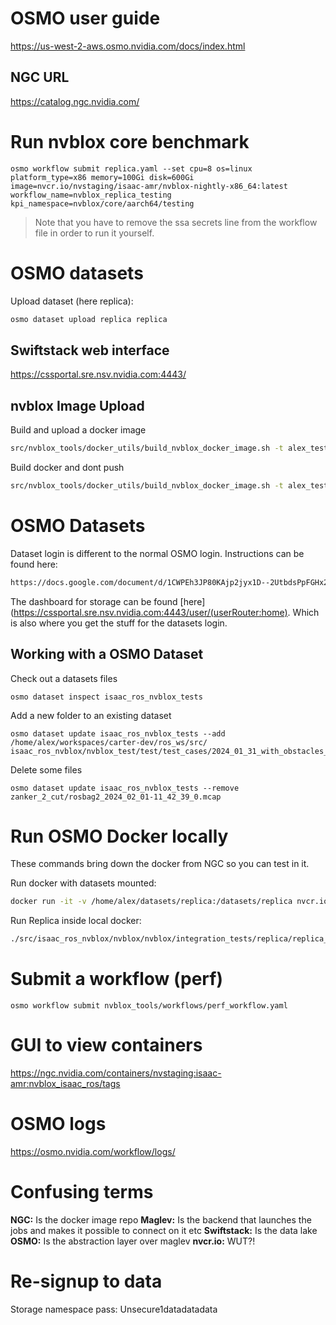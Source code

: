 # OSMO user guide

https://us-west-2-aws.osmo.nvidia.com/docs/index.html

## NGC URL
https://catalog.ngc.nvidia.com/

# Run nvblox core benchmark
```
osmo workflow submit replica.yaml --set cpu=8 os=linux platform_type=x86 memory=100Gi disk=600Gi image=nvcr.io/nvstaging/isaac-amr/nvblox-nightly-x86_64:latest workflow_name=nvblox_replica_testing kpi_namespace=nvblox/core/aarch64/testing
```
> Note that you have to remove the ssa secrets line from the workflow file in order to run it yourself.
# OSMO datasets
Upload dataset (here replica):
```bash
osmo dataset upload replica replica
```

## Swiftstack web interface
https://cssportal.sre.nsv.nvidia.com:4443/


## nvblox Image Upload
Build and upload a docker image
```bash
src/nvblox_tools/docker_utils/build_nvblox_docker_image.sh -t alex_testing -p
```

Build docker and dont push
```bash
src/nvblox_tools/docker_utils/build_nvblox_docker_image.sh -t alex_testing
```

# OSMO Datasets
Dataset login is different to the normal OSMO login. Instructions can be found here:
```bash
https://docs.google.com/document/d/1CWPEh3JP80KAjp2jyx1D--2UtbdsPpFGHx2vjiQ7qn0/edit#heading=h.braygt81wr5u
```
The dashboard for storage can be found [here](https://cssportal.sre.nsv.nvidia.com:4443/user/(userRouter:home). Which is also where you get the stuff for the datasets login.

## Working with a OSMO Dataset
Check out a datasets files
```
osmo dataset inspect isaac_ros_nvblox_tests
```

Add a new folder to an existing dataset
```
osmo dataset update isaac_ros_nvblox_tests --add /home/alex/workspaces/carter-dev/ros_ws/src/
isaac_ros_nvblox/nvblox_test/test/test_cases/2024_01_31_with_obstacles_cut
```

Delete some files
```
osmo dataset update isaac_ros_nvblox_tests --remove zanker_2_cut/rosbag2_2024_02_01-11_42_39_0.mcap
```
# Run OSMO Docker locally
These commands bring down the docker from NGC so you can test in it.

Run docker with datasets mounted:
```bash
docker run -it -v /home/alex/datasets/replica:/datasets/replica nvcr.io/nvstaging/isaac-amr/nvblox_isaac_ros:alex_testing
```

Run Replica inside local docker:
```bash
./src/isaac_ros_nvblox/nvblox/nvblox/integration_tests/replica/replica_reconstruction_test.py /datasets/replica/office0 --fuse_replica_binary_path install/nvblox/bin/nvblox/fuse_replica
```
  

# Submit a workflow (perf)
```
osmo workflow submit nvblox_tools/workflows/perf_workflow.yaml
```

# GUI to view containers
https://ngc.nvidia.com/containers/nvstaging:isaac-amr:nvblox_isaac_ros/tags


# OSMO logs
https://osmo.nvidia.com/workflow/logs/

  

# Confusing terms

**NGC:** Is the docker image repo
**Maglev:** Is the backend that launches the jobs and makes it possible to connect on it etc
**Swiftstack:** Is the data lake
**OSMO:** Is the abstraction layer over maglev
**nvcr.io:** WUT?!

  
  
  
  
  

# Re-signup to data
Storage namespace
pass: Unsecure1datadatadata